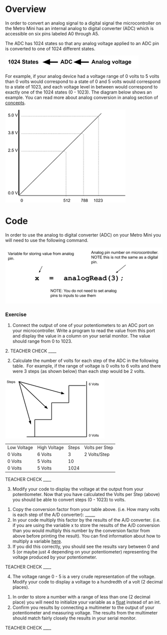# Overview

In order to convert an analog signal to a digital signal the microcontroller on the Metro Mini has an internal analog to digital converter (ADC) which is accessible on six pins labeled A0 through A5.

The ADC has 1024 states so that any analog voltage applied to an ADC pin is converted to one of 1024 different states.

![](images/image122.png)

For example, if your analog device had a voltage range of 0 volts to 5 volts than 0 volts would correspond to a state of 0 and 5 volts would correspond to a state of 1023, and each voltage level in between would correspond to exactly one of the 1024 states (0 - 1023). The diagram below shows an example. You can read more about analog conversion in analog section of [concepts](https://www.google.com/url?q=https://docs.google.com/document/d/1BmZbXzxnD2j17QToSZ9jeZmnP7burwfksfQq2v4zu-Y/edit%23heading%3Dh.vhex7ebzcaik&sa=D&ust=1587613173930000).

![](images/image109.png)

# Code

In order to use the analog to digital converter (ADC) on your Metro Mini you will need to use the following command.

![](images/image99.png)

### Exercise

1.  Connect the output of one of your potentiometers to an ADC port on your microcontroller. Write a program to read the value from this port and display the value in a column on your serial monitor. The value should range from 0 to 1023.

2\. TEACHER CHECK \_\_\_\_

2.  Calculate the number of volts for each step of the ADC in the following table.  For example, if the range of voltage is 0 volts to 6 volts and there were 3 steps (as shown below) than each step would be 2 volts.

![](images/image17.png)

|             |              |       |                |
| ----------- | ------------ | ----- | -------------- |
| Low Voltage | High Voltage | Steps | Volts per Step |
| 0 Volts     | 6 Volts      | 3     | 2 Volts/Step   |
| 0 Volts     | 5 Volts      | 10    |                |
| 0 Volts     | 5 Volts      | 1024  |                |

TEACHER CHECK \_\_\_\_

3.  Modify your code to display the voltage at the output from your potentiometer. Now that you have calculated the Volts per Step (above) you should be able to convert steps (0 - 1023) to volts.

<!-- end list -->

1.  Copy the conversion factor from your table above. (i.e. How many volts is each step of the A/D converter): \_\_\_\_\_
2.  In your code multiply this factor by the results of the A/D converter. (i.e. if you are using the variable x to store the results of the A/D conversion than you would multiply this number by the conversion factor from above before printing the result). You can find information about how to multiply a variable [here](https://www.google.com/url?q=https://docs.google.com/document/d/1BmZbXzxnD2j17QToSZ9jeZmnP7burwfksfQq2v4zu-Y/edit%23heading%3Dh.j1vujjth5hql&sa=D&ust=1587613173936000).
3.  If you did this correctly, you should see the results vary between 0 and 5 (or maybe just 4 depending on your potentiometer) representing the voltage produced by your potentiometer.

TEACHER CHECK \_\_\_\_

4.  The voltage range 0 - 5 is a very crude representation of the voltage. Modify your code to display a voltage to a hundredth of a volt (2 decimal places).

<!-- end list -->

1.  In order to store a number with a range of less than one (2 decimal place) you will need to initialize your variable as a [float](https://www.google.com/url?q=https://docs.google.com/document/d/1BmZbXzxnD2j17QToSZ9jeZmnP7burwfksfQq2v4zu-Y/edit%23heading%3Dh.86fwcjklmgvf&sa=D&ust=1587613173937000) instead of an int.
2.  Confirm you results by connecting a multimeter to the output of your potentiometer and measuring voltage. The results from the multimeter should match fairly closely the results in your serial monitor.

TEACHER CHECK \_\_\_\_
